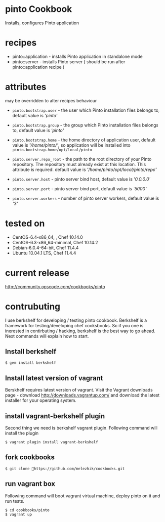 # pinto Cookbook
Installs, configures Pinto application 

# recipes
* pinto::application - installs Pinto application in standalone mode
* pinto::server - installs Pinto server ( should be run after pinto::application recipe )

# attributes 
may be overridden to alter recipes behaviour 

* `pinto.bootstrap.user` - the user which Pinto installation files belongs to, default value is _'pinto'_
* `pinto.bootstrap.group` - the group which Pinto installation files belongs to, default value is _'pinto'_
* `pinto.bootstrap.home` - the home directory of application user, default value is _'/home/pinto/'_, so application will be installed into `pinto.bootstrap.home/opt/local/pinto`


*  `pinto.server.repo_root` - the path to the root directory of your Pinto repository. The repository must already exist at this location. This attribute is required. default value is _'/home/pinto/opt/local/pinto/repo'_
*  `pinto.server.host` - pinto server bind host, default value is _'0.0.0.0'_
*  `pinto.server.port` - pinto server bind port, default value is _'5000'_
*  `pinto.server.workers` - number of pinto server workers, default value is _'3'_


# tested on
* CentOS-6.4-x86_64, , Chef 10.14.0
* CentOS-6.3-x86_64-minimal, Chef 10.14.2
* Debian-6.0.4-64-bit, Chef 11.4.4
* Ubuntu 10.04.1 LTS, Chef 11.4.4 

# current release
http://community.opscode.com/cookbooks/pinto


# contrubuting 
I use berkshelf for developing / testing pinto cookbook. Berkshelf is a framework for testing/developing chef cooksbooks. So if you one is inerested in contirbuting / hacking, berkshelf is the best way to go ahead.
Next commands will explain how to start. 

## Install berkshelf

    $ gem install berkshelf

## Install latest version of vagrant
Berskhelf requires latest version of vagrant. Visit the Vagrant downloads page - download http://downloads.vagrantup.com/ and download the latest installer for your operating system.

## install vagrant-berkshelf plugin
Second thing we need is berkshelf vagrant plugin. Following command will install the plugin

    $ vagrant plugin install vagrant-berkshelf 
    
## fork cookbooks 

    $ git clone https://github.com/melezhik/cookbooks.git

## run vagrant box 
Following command will boot vagrant virtual machine, deploy pinto on it and run tests.

    $ cd cookbooks/pinto
    $ vagrant up
  
